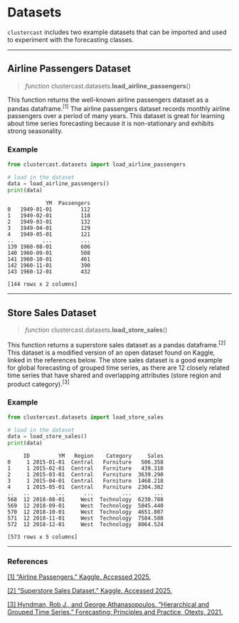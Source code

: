 # Datasets

`clustercast` includes two example datasets that can be imported and used to experiment with the forecasting classes.

---

## Airline Passengers Dataset

> *function* clustercast.datasets.**load_airline_passengers**()

This function returns the well-known airline passengers dataset as a pandas dataframe.<sup>[1]</sup>
The airline passengers dataset records monthly airline passengers over a period of many years.
This dataset is great for learning about time series forecasting because it is non-stationary and exhibits strong seasonality.

### Example

```python
from clustercast.datasets import load_airline_passengers

# load in the dataset
data = load_airline_passengers()
print(data)
```

```profile
            YM  Passengers
0   1949-01-01         112
1   1949-02-01         118
2   1949-03-01         132
3   1949-04-01         129
4   1949-05-01         121
..         ...         ...
139 1960-08-01         606
140 1960-09-01         508
141 1960-10-01         461
142 1960-11-01         390
143 1960-12-01         432

[144 rows x 2 columns]
```

---

## Store Sales Dataset

> *function* clustercast.datasets.**load_store_sales**()

This function returns a superstore sales dataset as a pandas dataframe.<sup>[2]</sup>
This dataset is a modified version of an open dataset found on Kaggle, linked in the references below.
The store sales dataset is a good example for global forecasting of grouped time series, as there are 12
closely related time series that have shared and overlapping attributes (store region and product category).<sup>[3]</sup>

### Example

```python
from clustercast.datasets import load_store_sales

# load in the dataset
data = load_store_sales()
print(data)
```

```profile
     ID         YM   Region    Category     Sales
0     1 2015-01-01  Central   Furniture   506.358
1     1 2015-02-01  Central   Furniture   439.310
2     1 2015-03-01  Central   Furniture  3639.290
3     1 2015-04-01  Central   Furniture  1468.218
4     1 2015-05-01  Central   Furniture  2304.382
..   ..        ...      ...         ...       ...
568  12 2018-08-01     West  Technology  6230.788
569  12 2018-09-01     West  Technology  5045.440
570  12 2018-10-01     West  Technology  4651.807
571  12 2018-11-01     West  Technology  7584.580
572  12 2018-12-01     West  Technology  8064.524

[573 rows x 5 columns]
```

---

### References

[[1] “Airline Passengers.” Kaggle. Accessed 2025.](https://www.kaggle.com/datasets/erogluegemen/airline-passengers)

[[2] “Superstore Sales Dataset.” Kaggle. Accessed 2025.](https://www.kaggle.com/datasets/rohitsahoo/sales-forecasting?select=train.csv)

[[3] Hyndman, Rob J., and George Athanasopoulos. “Hierarchical and Grouped Time Series.” Forecasting: Principles and Practice, Otexts, 2021.](https://otexts.com/fpp3/hts.html#grouped-time-series)